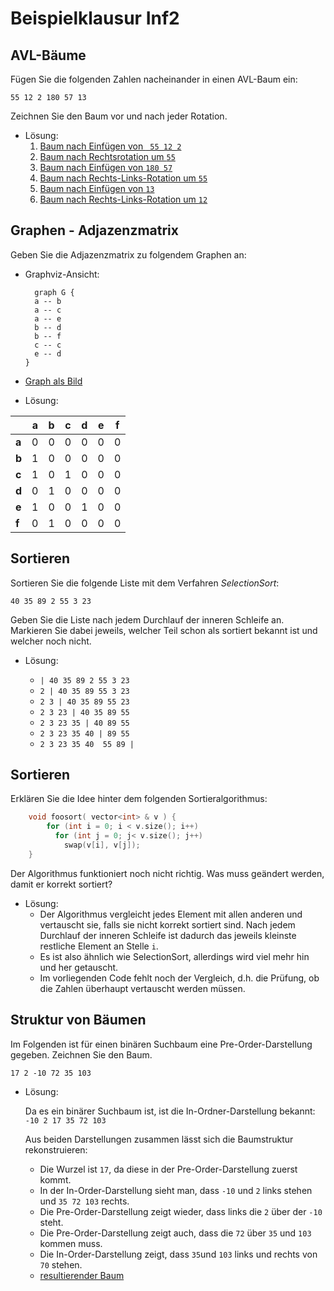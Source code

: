 # Beispielklausur Inf2

## AVL-Bäume

Fügen Sie die folgenden Zahlen nacheinander in einen AVL-Baum ein:

` 55 12 2 180 57 13 `

Zeichnen Sie den Baum vor und nach jeder Rotation.

- Lösung:
  1. [Baum nach Einfügen von ` 55 12 2`](
      https://dreampuf.github.io/GraphvizOnline/#graph%20G%20%7B%0A%20%20%20%2055%20--%2012%20--%202%0A%20%20%20%2055%20--%20D1%5Bstyle%3Dinvis%5D%0A%20%20%20%2012%20--%20D2%5Bstyle%3Dinvis%5D%0A%20%20%20%20%0A%20%20%20%20D1%5Bstyle%3Dinvis%5D%0A%20%20%20%20D2%5Bstyle%3Dinvis%5D%0A%7D)
  2. [Baum nach Rechtsrotation um `55`](
      https://dreampuf.github.io/GraphvizOnline/#graph%20G%20%7B%0A%20%20%20%2012%20--%202%0A%20%20%20%2012%20--%2055%0A%7D)
  3. [Baum nach Einfügen von `180 57`](https://dreampuf.github.io/GraphvizOnline/#graph%20G%20%7B%0A%20%20%20%2012%20--%202%0A%20%20%20%2012%20--%2055%0A%20%20%20%2055%20--%20D1%5Bstyle%3Dinvis%5D%0A%20%20%20%2055%20--%20180%0A%20%20%20%20180%20--%2057%0A%20%20%20%20180%20--%20D2%5Bstyle%3Dinvis%5D%0A%20%20%20%20%0A%20%20%20%20D1%5Bstyle%3Dinvis%5D%0A%20%20%20%20D2%5Bstyle%3Dinvis%5D%0A%7D)
  4. [Baum nach Rechts-Links-Rotation um `55`](
       https://dreampuf.github.io/GraphvizOnline/#graph%20G%20%7B%0A%20%20%20%2012%20--%202%0A%20%20%20%2012%20--%2057%0A%20%20%20%2057%20--%2055%0A%20%20%20%2057%20--%20180%0A%7D)
  5. [Baum nach Einfügen von `13`](
        https://dreampuf.github.io/GraphvizOnline/#graph%20G%20%7B%0A%20%20%20%2012%20--%202%0A%20%20%20%2012%20--%2057%0A%20%20%20%2057%20--%2055%0A%20%20%20%2057%20--%20180%0A%20%20%20%2055%20--%2013%0A%20%20%20%2055%20--%20D1%5Bstyle%3Dinvis%5D%0A%20%20%20%20%0A%20%20%20%20D1%5Bstyle%3Dinvis%5D%0A%7D)
  6. [Baum nach Rechts-Links-Rotation um `12`](
      https://dreampuf.github.io/GraphvizOnline/#graph%20G%20%7B%0A%20%20%20%2055%20--%2012%0A%20%20%20%2012%20--%202%0A%20%20%20%2012%20--%2013%0A%20%20%20%2055%20--%20D1%5Bstyle%3Dinvis%5D%0A%20%20%20%2055%20--%2057%0A%20%20%20%2057%20--%20D2%5Bstyle%3Dinvis%5D%0A%20%20%20%2057%20--%20180%0A%20%20%20%20%0A%20%20%20%20%0A%20%20%20%20D1%5Bstyle%3Dinvis%5D%0A%20%20%20%20D2%5Bstyle%3Dinvis%5D%0A%7D)


## Graphen - Adjazenzmatrix

Geben Sie die Adjazenzmatrix zu folgendem Graphen an:

- Graphviz-Ansicht:
  ```
    graph G {
    a -- b 
    a -- c
    a -- e
    b -- d
    b -- f
    c -- c
    e -- d
  }
  ```
- [Graph als Bild](https://dreampuf.github.io/GraphvizOnline/#graph%20G%20%7B%0A%20%20%20%20a%20--%20b%20%0A%20%20%20%20a%20--%20c%0A%20%20%20%20a%20--%20e%0A%20%20%20%20b%20--%20f%0A%20%20%20%20b%20--%20d%0A%20%20%20%20c%20--%20c%0A%20%20%20%20e%20--%20d%0A%7D)

- Lösung:

|       |  a  |  b  |  c  |  d  |  e  |  f  |
| ----- | --- | --- | --- | --- | --- | --- |
| **a** | 0 | 0 | 0 | 0 | 0 | 0 |
| **b** | 1 | 0 | 0 | 0 | 0 | 0 |
| **c** | 1 | 0 | 1 | 0 | 0 | 0 |
| **d** | 0 | 1 | 0 | 0 | 0 | 0 |
| **e** | 1 | 0 | 0 | 1 | 0 | 0 |
| **f** | 0 | 1 | 0 | 0 | 0 | 0 |


## Sortieren

Sortieren Sie die folgende Liste mit dem Verfahren *SelectionSort*:

` 40 35 89 2 55 3 23 `

Geben Sie die Liste nach jedem Durchlauf der inneren Schleife an.
Markieren Sie dabei jeweils, welcher Teil schon als sortiert bekannt ist und welcher noch nicht.

- Lösung:
  
  * ` | 40 35 89 2 55 3 23 `
  * ` 2 | 40 35 89 55 3 23 `
  * ` 2 3 | 40 35 89 55 23 `
  * ` 2 3 23 | 40 35 89 55 `
  * ` 2 3 23 35 | 40 89 55 `
  * ` 2 3 23 35 40 | 89 55 `
  * ` 2 3 23 35 40  55 89 | `




## Sortieren

Erklären Sie die Idee hinter dem folgenden Sortieralgorithmus:
```cpp
    void foosort( vector<int> & v ) {
        for (int i = 0; i < v.size(); i++)
          for (int j = 0; j< v.size(); j++)
            swap(v[i], v[j]);
    }
```
Der Algorithmus funktioniert noch nicht richtig.
Was muss geändert werden, damit er korrekt sortiert?

- Lösung:
  - Der Algorithmus vergleicht jedes Element mit allen anderen und vertauscht sie, falls sie nicht korrekt sortiert sind.
  Nach jedem Durchlauf der inneren Schleife ist dadurch das jeweils kleinste restliche Element an Stelle `i`.
  - Es ist also ähnlich wie SelectionSort, allerdings wird viel mehr hin und her getauscht.
  - Im vorliegenden Code fehlt noch der Vergleich, d.h. die Prüfung, ob die Zahlen überhaupt vertauscht werden müssen.

## Struktur von Bäumen

Im Folgenden ist für einen binären Suchbaum eine Pre-Order-Darstellung gegeben. Zeichnen Sie den Baum.

` 17 2 -10 72 35 103 `

- Lösung:

  Da es ein binärer Suchbaum ist, ist die In-Ordner-Darstellung bekannt:  
    ` -10 2 17 35 72 103 `

  Aus beiden Darstellungen zusammen lässt sich die Baumstruktur rekonstruieren:

  - Die Wurzel ist `17`, da diese in der Pre-Order-Darstellung zuerst kommt.
  - In der In-Order-Darstellung sieht man, dass `-10` und `2` links stehen und `35 72 103` rechts.
  - Die Pre-Order-Darstellung zeigt wieder, dass links die `2` über der `-10` steht.
  - Die Pre-Order-Darstellung zeigt auch, dass die `72` über `35` und `103` kommen muss.
  - Die In-Order-Darstellung zeigt, dass `35`und `103` links und rechts von `70` stehen.
  - [resultierender Baum](https://dreampuf.github.io/GraphvizOnline/#graph%20G%20%7B%0A%20%20%20%2017%20--%202%0A%20%20%20%2017%20--%20D1%5Bstyle%3Dinvis%5D%0A%20%20%20%2017%20--%2072%0A%20%20%20%2072%20--%2035%0A%20%20%20%2072%20--%20103%0A%20%20%20%202%20--%20-10%0A%20%20%20%202%20--%20D2%5Bstyle%3Dinvis%5D%0A%20%20%20%20%0A%20%20%20%20D1%5Bstyle%3Dinvis%5D%0A%20%20%20%20D2%5Bstyle%3Dinvis%5D%0A%7D)


